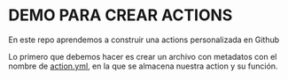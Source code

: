 # DEMO PARA CREAR ACTIONS

En este repo aprendemos a construir una actions personalizada en Github

Lo primero que debemos hacer es crear un archivo con metadatos con el nombre de [action.yml](action.yml), en la que se almacena nuestra action y su función.